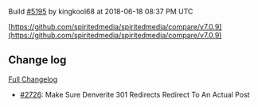 Build [#5195](https://circleci.com/gh/spiritedmedia/spiritedmedia/5195) by kingkool68 at 2018-06-18 08:37 PM UTC

[https://github.com/spiritedmedia/spiritedmedia/compare/v7.0.9](https://github.com/spiritedmedia/spiritedmedia/compare/v7.0.9)
## Change log
[Full Changelog](git@github.com:spiritedmedia/spiritedmedia.git/compare/v7.0.8...v7.0.9)

 - [#2726](git@github.com:spiritedmedia/spiritedmedia.git/pull/2726): Make Sure Denverite 301 Redirects Redirect To An Actual Post

